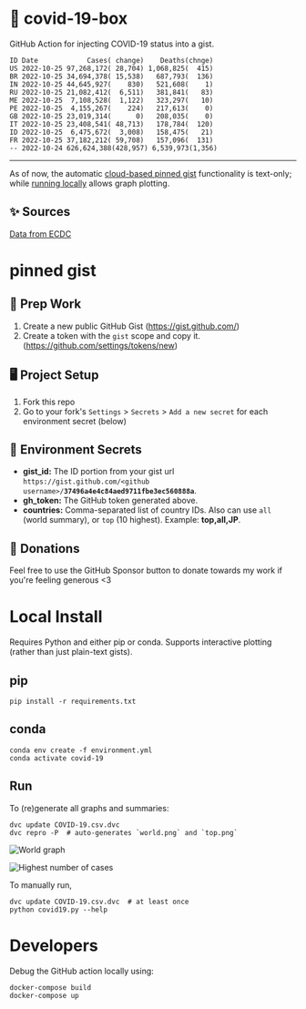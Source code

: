 # 🏥 covid-19-box

GitHub Action for injecting COVID-19 status into a gist.

```
ID Date            Cases( change)    Deaths(chnge)
US 2022-10-25 97,268,172( 28,704) 1,068,825(  415)
BR 2022-10-25 34,694,378( 15,538)   687,793(  136)
IN 2022-10-25 44,645,927(    830)   521,608(    1)
RU 2022-10-25 21,082,412(  6,511)   381,841(   83)
ME 2022-10-25  7,108,528(  1,122)   323,297(   10)
PE 2022-10-25  4,155,267(    224)   217,613(    0)
GB 2022-10-25 23,019,314(      0)   208,035(    0)
IT 2022-10-25 23,408,541( 48,713)   178,784(  120)
ID 2022-10-25  6,475,672(  3,008)   158,475(   21)
FR 2022-10-25 37,182,212( 59,708)   157,096(  131)
-- 2022-10-24 626,624,388(428,957) 6,539,973(1,356)
```

---

As of now, the automatic [cloud-based pinned gist](#pinned-gist) functionality is text-only;
while [running locally](#local-install) allows graph plotting.

## ✨ Sources

[Data from ECDC](https://www.ecdc.europa.eu/en/publications-data/download-todays-data-geographic-distribution-covid-19-cases-worldwide)

# pinned gist

## 🎒 Prep Work
1. Create a new public GitHub Gist (https://gist.github.com/)
1. Create a token with the `gist` scope and copy it. (https://github.com/settings/tokens/new)

## 🖥 Project Setup
1. Fork this repo
1. Go to your fork's `Settings` > `Secrets` > `Add a new secret` for each environment secret (below)

## 🤫 Environment Secrets
- **gist_id:** The ID portion from your gist url `https://gist.github.com/<github username>/`**`37496a4e4c84aed9711fbe3ec560888a`**.
- **gh_token:** The GitHub token generated above.
- **countries:** Comma-separated list of country IDs. Also can use `all` (world summary), or `top` (10 highest). Example: **top,all,JP**.

## 💸 Donations

Feel free to use the GitHub Sponsor button to donate towards my work if you're feeling generous <3

# Local Install

Requires Python and either pip or conda. Supports interactive plotting (rather than just plain-text gists).

## pip

```
pip install -r requirements.txt
```

## conda

```
conda env create -f environment.yml
conda activate covid-19
```

## Run

To (re)generate all graphs and summaries:

```
dvc update COVID-19.csv.dvc
dvc repro -P  # auto-generates `world.png` and `top.png`
```

![World graph](world.png)

![Highest number of cases](top.png)

To manually run,

```
dvc update COVID-19.csv.dvc  # at least once
python covid19.py --help
```

# Developers

Debug the GitHub action locally using:

```
docker-compose build
docker-compose up
```
